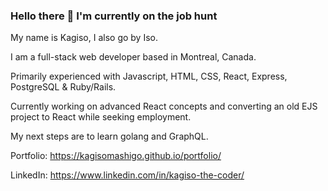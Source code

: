 ### Hello there 👋 I'm currently on the job hunt

My name is Kagiso, I also go by Iso. 

I am a full-stack web developer based in Montreal, Canada.

Primarily experienced with Javascript, HTML, CSS, React, Express, PostgreSQL & Ruby/Rails. 

Currently working on advanced React concepts and converting an old EJS project to React while seeking employment.

My next steps are to learn golang and GraphQL.

Portfolio: https://kagisomashigo.github.io/portfolio/

LinkedIn: https://www.linkedin.com/in/kagiso-the-coder/


